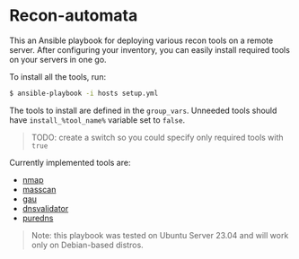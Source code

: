 # Recon-automata

This an Ansible playbook for deploying various recon tools on a remote server. After configuring your inventory, you can easily install required tools on your servers in one go.

To install all the tools, run:

```bash
$ ansible-playbook -i hosts setup.yml
```

The tools to install are defined in the `group_vars`. Unneeded tools should have `install_%tool_name%` variable set to `false`.

> TODO: create a switch so you could specify only required tools with `true`

Currently implemented tools are:

- [nmap](https://nmap.org/)
- [masscan](https://github.com/robertdavidgraham/masscan)
- [gau](https://github.com/lc/gau)
- [dnsvalidator](https://github.com/vortexau/dnsvalidator)
- [puredns](https://github.com/d3mondev/puredns)


> Note: this playbook was tested on Ubuntu Server 23.04 and will work only on Debian-based distros.